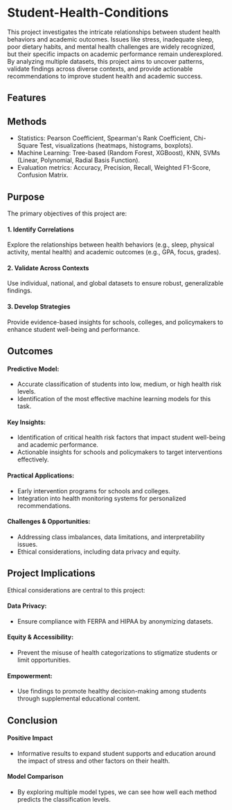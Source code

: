 # Student-Health-Conditions
This project investigates the intricate relationships between student health behaviors and academic outcomes. Issues like stress, inadequate sleep, poor dietary habits, and mental health challenges are widely recognized, but their specific impacts on academic performance remain underexplored. By analyzing multiple datasets, this project aims to uncover patterns, validate findings across diverse contexts, and provide actionable recommendations to improve student health and academic success.  
## Features
## Methods
- Statistics: Pearson Coefficient, Spearman's Rank Coefficient, Chi-Square Test, visualizations (heatmaps, histograms, boxplots).
- Machine Learning: Tree-based (Random Forest, XGBoost), KNN, SVMs (Linear, Polynomial, Radial Basis Function).
- Evaluation metrics: Accuracy, Precision, Recall, Weighted F1-Score, Confusion Matrix.
## Purpose
The primary objectives of this project are: 
 #### 1. Identify Correlations
 Explore the relationships between health behaviors (e.g., sleep, physical activity, mental health) and academic outcomes (e.g., GPA, focus, grades). 
 #### 2. Validate Across Contexts
 Use individual, national, and global datasets to ensure robust, generalizable findings. 
 #### 3. Develop Strategies
 Provide evidence-based insights for schools, colleges, and policymakers to enhance student well-being and performance. 
## Outcomes
 #### Predictive Model:
   * Accurate classification of students into low, medium, or high health risk levels.
   * Identification of the most effective machine learning models for this task.
 #### Key Insights:
   * Identification of critical health risk factors that impact student well-being and academic performance.
   * Actionable insights for schools and policymakers to target interventions effectively.
 #### Practical Applications:
   * Early intervention programs for schools and colleges.
   * Integration into health monitoring systems for personalized recommendations.
 #### Challenges & Opportunities:
   * Addressing class imbalances, data limitations, and interpretability issues.
   * Ethical considerations, including data privacy and equity.
## Project Implications
Ethical considerations are central to this project:
 #### Data Privacy: 
  * Ensure compliance with FERPA and HIPAA by anonymizing datasets.
 #### Equity & Accessibility: 
  * Prevent the misuse of health categorizations to stigmatize students or limit opportunities.
 #### Empowerment: 
  * Use findings to promote healthy decision-making among students through supplemental educational content.

## Conclusion
 #### Positive Impact
  * Informative results to expand student supports and education around the impact of stress and other factors on their health.
 #### Model Comparison
  * By exploring multiple model types, we can see how well each method predicts the classification levels. 
